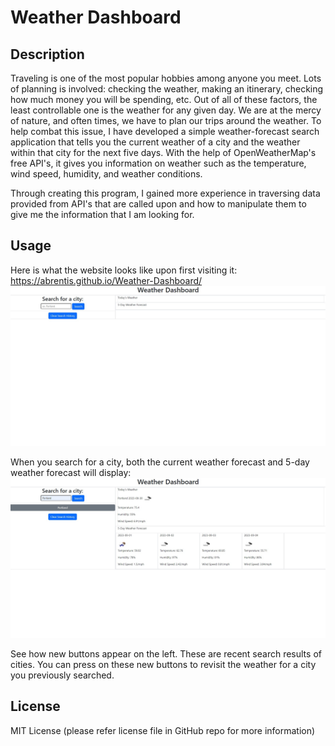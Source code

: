 # Weather Dashboard

## Description

Traveling is one of the most popular hobbies among anyone you meet. Lots of planning is involved: checking the weather, making an itinerary, checking how much money you will be spending, etc. Out of all of these factors, the least controllable one is the weather for any given day. We are at the mercy of nature, and often times, we have to plan our trips around the weather. To help combat this issue, I have developed a simple weather-forecast search application that tells you the current weather of a city and the weather within that city for the next five days. With the help of OpenWeatherMap's free API's, it gives you information on weather such as the temperature, wind speed, humidity, and weather conditions.

Through creating this program, I gained more experience in traversing data provided from API's that are called upon and how to manipulate them to give me the information that I am looking for.

## Usage

Here is what the website looks like upon first visiting it: https://abrentis.github.io/Weather-Dashboard/
![Image of website](./assets/images/website-page.jpg)

When you search for a city, both the current weather forecast and 5-day weather forecast will display:
![Image of city weather forecasts](./assets/images/display-weather.jpg)

See how new buttons appear on the left. These are recent search results of cities. You can press on these new buttons to revisit the weather for a city you previously searched.

## License

MIT License (please refer license file in GitHub repo for more information)